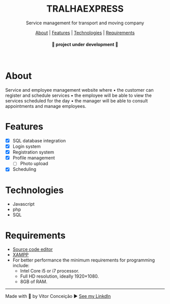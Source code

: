 <h1 align="center">TRALHAEXPRESS</h1>
<p align="center">Service management for transport and moving company</p>

<p align="center">
    <a href="#about">About</a> |
    <a href="#features">Features</a> |
    <a href="#technologies">Technologies</a> |
    <a href="#requirements">Requirements</a> 

</p>

<h4 align="center">
   📢 project under development 📢 
</h4>

<br>

# About
<p>
    Service and employee management website where 
        • the customer can register and schedule services
        • the employee will be able to view the services scheduled for the day
        • the manager will be able to consult appointments and manage employees.
</p>

# Features
- [x] SQL database integration
- [x] Login system
- [x] Registration system
- [x] Profile management
    - [ ] Photo upload
- [x] Scheduling

# Technologies
- Javascript
- php
- SQL

# Requirements
- [Source code editor](https://code.visualstudio.com/)
- [XAMPP](https://www.apachefriends.org/index.html)
- For better performance the minimum requirements for programming include: 
    - Intel Core i5 or i7 processor. 
    - Full HD resolution, ideally 1920×1080. 
    - 8GB of RAM.


---
Made with 💜 by Vítor Conceição ▶ [See my LinkdIn](https://www.linkedin.com/in/v%C3%ADtor-concei%C3%A7%C3%A3o-707404227/)